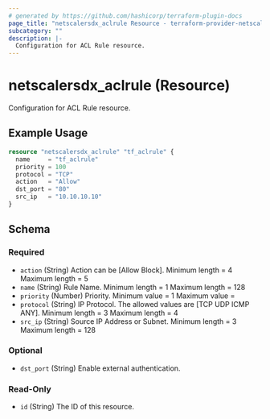 ```yaml
---
# generated by https://github.com/hashicorp/terraform-plugin-docs
page_title: "netscalersdx_aclrule Resource - terraform-provider-netscalersdx"
subcategory: ""
description: |-
  Configuration for ACL Rule resource.
---
```


# netscalersdx_aclrule (Resource)

Configuration for ACL Rule resource.

## Example Usage

```terraform
resource "netscalersdx_aclrule" "tf_aclrule" {
  name     = "tf_aclrule"
  priority = 100
  protocol = "TCP"
  action   = "Allow"
  dst_port = "80"
  src_ip   = "10.10.10.10"
}
```

<!-- schema generated by tfplugindocs -->
## Schema

### Required

- `action` (String) Action can be [Allow Block]. Minimum length =  4 Maximum length =  5
- `name` (String) Rule Name. Minimum length =  1 Maximum length =  128
- `priority` (Number) Priority. Minimum value =  1 Maximum value =
- `protocol` (String) IP Protocol. The allowed values are [TCP UDP ICMP ANY]. Minimum length =  3 Maximum length =  4
- `src_ip` (String) Source IP Address or Subnet. Minimum length =  3 Maximum length =  128

### Optional

- `dst_port` (String) Enable external authentication.

### Read-Only

- `id` (String) The ID of this resource.
